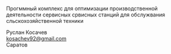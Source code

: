 Прогммный комплекс для оптимизации производственной деятельности сервисных срвисных станций для обслужвания сльскохозяйственной техники 

Руслан Косачев  
kosachev92@gmail.com  
Саратов
